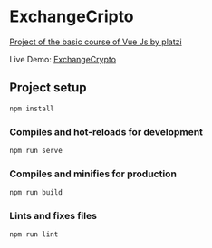 # ExchangeCripto

[Project of the basic course of Vue Js by platzi](https://platzi.com/clases/vuejs/)

Live Demo:  [ExchangeCrypto](https://exchangecrypto.netlify.com/)
  
## Project setup
```bash
npm install
```

### Compiles and hot-reloads for development
```bash
npm run serve
```

### Compiles and minifies for production
```bash
npm run build
```

### Lints and fixes files
```bash
npm run lint
```